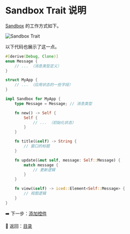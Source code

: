 # Sandbox Trait 说明

[Sandbox](https://docs.rs/iced/0.12.1/iced/trait.Sandbox.html) 的工作方式如下。

![Sandbox Trait](./pic/explanation_of_sandbox_trait.png)

以下代码也展示了这一点。

```rust
#[derive(Debug, Clone)]
enum Message {
    // ... （消息类型定义）
}

struct MyApp {
    // ... （应用状态的一些字段）
}

impl Sandbox for MyApp {
    type Message = Message; // 消息类型

    fn new() -> Self {
        Self {
            // ... （初始化状态）
        }
    }

    fn title(&self) -> String {
        // 窗口的标题
    }

    fn update(&mut self, message: Self::Message) {
        match message {
            // 更新逻辑
        }
    }

    fn view(&self) -> iced::Element<Self::Message> {
        // 视图逻辑
    }
}
```

:arrow_right: 下一步：[添加控件](./adding_widgets.md)

:blue_book: 返回：[目录](./../README.md)
